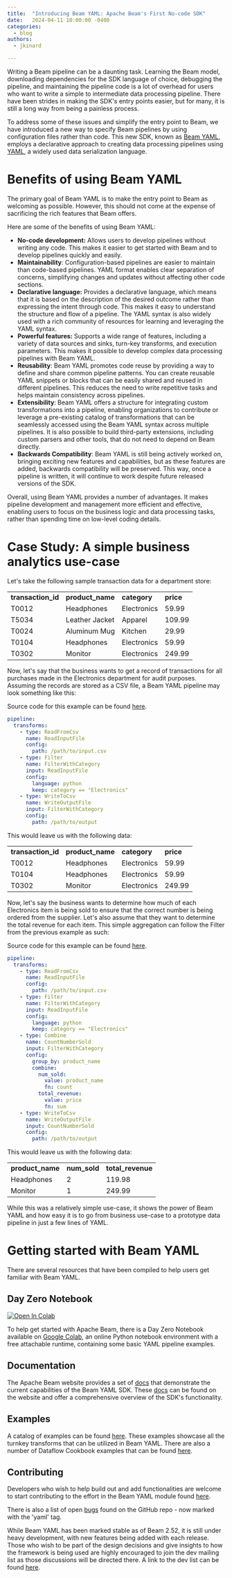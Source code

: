 ```yaml
---
title:  "Introducing Beam YAML: Apache Beam's First No-code SDK"
date:   2024-04-11 10:00:00 -0400
categories:
  - blog
authors:
  - jkinard

---
```

<!--
Licensed under the Apache License, Version 2.0 (the "License");
you may not use this file except in compliance with the License.
You may obtain a copy of the License at
http://www.apache.org/licenses/LICENSE-2.0
Unless required by applicable law or agreed to in writing, software
distributed under the License is distributed on an "AS IS" BASIS,
WITHOUT WARRANTIES OR CONDITIONS OF ANY KIND, either express or implied.
See the License for the specific language governing permissions and
limitations under the License.
-->

Writing a Beam pipeline can be a daunting task. Learning the Beam model, downloading dependencies for the SDK language
of choice, debugging the pipeline, and maintaining the pipeline code is a lot of overhead for users who want to write a
simple to intermediate data processing pipeline. There have been strides in making the SDK's entry points easier, but
for many, it is still a long way from being a painless process.

To address some of these issues and simplify the entry point to Beam, we have introduced a new way to specify Beam
pipelines by using configuration files rather than code. This new SDK, known as
[Beam YAML](https://beam.apache.org/documentation/sdks/yaml/), employs a declarative approach to creating
data processing pipelines using [YAML](https://yaml.org/), a widely used data serialization language.

<!--more-->

# Benefits of using Beam YAML

The primary goal of Beam YAML is to make the entry point to Beam as welcoming as possible. However, this should not
come at the expense of sacrificing the rich features that Beam offers.

Here are some of the benefits of using Beam YAML:

*   **No-code development:** Allows users to develop pipelines without writing any code. This makes it easier to get
started with Beam and to develop pipelines quickly and easily.
*   **Maintainability**: Configuration-based pipelines are easier to maintain than code-based pipelines. YAML format
enables clear separation of concerns, simplifying changes and updates without affecting other code sections.
*   **Declarative language:** Provides a declarative language, which means that it is based on the description of the
desired outcome rather than expressing the intent through code. This makes it easy to understand the structure and
flow of a pipeline. The YAML syntax is also widely used with a rich community of resources for learning and
leveraging the YAML syntax.
*   **Powerful features:** Supports a wide range of features, including a variety of data sources and sinks, turn-key
transforms, and execution parameters. This makes it possible to develop complex data processing pipelines with Beam
YAML.
*   **Reusability**: Beam YAML promotes code reuse by providing a way to define and share common pipeline patterns. You
can create reusable YAML snippets or blocks that can be easily shared and reused in different pipelines. This reduces
the need to write repetitive tasks and helps maintain consistency across pipelines.
*   **Extensibility**: Beam YAML offers a structure for integrating custom transformations into a pipeline, enabling
organizations to contribute or leverage a pre-existing catalog of transformations that can be seamlessly accessed
using the Beam YAML syntax across multiple pipelines. It is also possible to build third-party extensions, including
custom parsers and other tools, that do not need to depend on Beam directly.
*   **Backwards Compatibility**: Beam YAML is still being actively worked on, bringing exciting new features and
capabilities, but as these features are added, backwards compatibility will be preserved. This way, once a pipeline
is written, it will continue to work despite future released versions of the SDK.

Overall, using Beam YAML provides a number of advantages. It makes pipeline development and management more efficient
and effective, enabling users to focus on the business logic and data processing tasks, rather than spending time on
low-level coding details.


# Case Study: A simple business analytics use-case

Let's take the following sample transaction data for a department store:

<table>
  <tr>
   <td><strong>transaction_id</strong>
   </td>
   <td><strong>product_name</strong>
   </td>
   <td><strong>category</strong>
   </td>
   <td><strong>price</strong>
   </td>
  </tr>
  <tr>
   <td>T0012
   </td>
   <td>Headphones
   </td>
   <td>Electronics
   </td>
   <td>59.99
   </td>
  </tr>
  <tr>
   <td>T5034
   </td>
   <td>Leather Jacket
   </td>
   <td>Apparel
   </td>
   <td>109.99
   </td>
  </tr>
  <tr>
   <td>T0024
   </td>
   <td>Aluminum Mug
   </td>
   <td>Kitchen
   </td>
   <td>29.99
   </td>
  </tr>
  <tr>
   <td>T0104
   </td>
   <td>Headphones
   </td>
   <td>Electronics
   </td>
   <td>59.99
   </td>
  </tr>
  <tr>
   <td>T0302
   </td>
   <td>Monitor
   </td>
   <td>Electronics
   </td>
   <td>249.99
   </td>
  </tr>
</table>

Now, let's say that the business wants to get a record of transactions for all purchases made in the Electronics
department for audit purposes. Assuming the records are stored as a CSV file, a Beam YAML pipeline may look something
like this:

Source code for this example can be found
[here](https://github.com/apache/beam/blob/master/sdks/python/apache_beam/yaml/examples/simple_filter.yaml).
```yaml
pipeline:
  transforms:
    - type: ReadFromCsv
      name: ReadInputFile
      config:
        path: /path/to/input.csv
    - type: Filter
      name: FilterWithCategory
      input: ReadInputFile
      config:
        language: python
        keep: category == "Electronics"
    - type: WriteToCsv
      name: WriteOutputFile
      input: FilterWithCategory
      config:
        path: /path/to/output
```

This would leave us with the following data:

<table>
  <tr>
   <td><strong>transaction_id</strong>
   </td>
   <td><strong>product_name</strong>
   </td>
   <td><strong>category</strong>
   </td>
   <td><strong>price</strong>
   </td>
  </tr>
  <tr>
   <td>T0012
   </td>
   <td>Headphones
   </td>
   <td>Electronics
   </td>
   <td>59.99
   </td>
  </tr>
  <tr>
   <td>T0104
   </td>
   <td>Headphones
   </td>
   <td>Electronics
   </td>
   <td>59.99
   </td>
  </tr>
  <tr>
   <td>T0302
   </td>
   <td>Monitor
   </td>
   <td>Electronics
   </td>
   <td>249.99
   </td>
  </tr>
</table>

Now, let's say the business wants to determine how much of each Electronics item is being sold to ensure that the
correct number is being ordered from the supplier. Let's also assume that they want to determine the total revenue for
each item. This simple aggregation can follow the Filter from the previous example as such:

Source code for this example can be found
[here](https://github.com/apache/beam/blob/master/sdks/python/apache_beam/yaml/examples/simple_filter_and_combine.yaml).
```yaml
pipeline:
  transforms:
    - type: ReadFromCsv
      name: ReadInputFile
      config:
        path: /path/to/input.csv
    - type: Filter
      name: FilterWithCategory
      input: ReadInputFile
      config:
        language: python
        keep: category == "Electronics"
    - type: Combine
      name: CountNumberSold
      input: FilterWithCategory
      config:
        group_by: product_name
        combine:
          num_sold:
            value: product_name
            fn: count
          total_revenue:
            value: price
            fn: sum
    - type: WriteToCsv
      name: WriteOutputFile
      input: CountNumberSold
      config:
        path: /path/to/output
```

This would leave us with the following data:

<table>
  <tr>
   <td><strong>product_name</strong>
   </td>
   <td><strong>num_sold</strong>
   </td>
   <td><strong>total_revenue</strong>
   </td>
  </tr>
  <tr>
   <td>Headphones
   </td>
   <td>2
   </td>
   <td>119.98
   </td>
  </tr>
  <tr>
   <td>Monitor
   </td>
   <td>1
   </td>
   <td>249.99
   </td>
  </tr>
</table>

While this was a relatively simple use-case, it shows the power of Beam YAML and how easy it is to go from business
use-case to a prototype data pipeline in just a few lines of YAML.


# Getting started with Beam YAML

There are several resources that have been compiled to help users get familiar with Beam YAML.


## Day Zero Notebook

<a target="_blank" href="https://colab.research.google.com/github/apache/beam/blob/master/examples/notebooks/get-started/try-apache-beam-yaml.ipynb">
<img src="https://colab.research.google.com/assets/colab-badge.svg" alt="Open In Colab"/>
</a>

To help get started with Apache Beam, there is a Day Zero Notebook available on
[Google Colab](https://colab.sandbox.google.com/), an online Python notebook environment with a free attachable
runtime, containing some basic YAML pipeline examples.


## Documentation

The Apache Beam website provides a set of [docs](https://beam.apache.org/documentation/sdks/yaml/) that demonstrate the
current capabilities of the Beam YAML SDK. These [docs](https://beam.apache.org/documentation/sdks/yaml/) can be found
on the website and offer a comprehensive overview of the SDK's functionality.


## Examples

A catalog of examples can be found [here](https://beam.apache.org/releases/yamldoc/current/). These examples showcase
all the turnkey transforms that can be utilized in Beam YAML. There are also a number of Dataflow Cookbook examples
that can be found [here](https://github.com/GoogleCloudPlatform/dataflow-cookbook/tree/main/Python/yaml).


## Contributing

Developers who wish to help build out and add functionalities are welcome to start contributing to the effort in the
Beam YAML module found [here](https://github.com/apache/beam/tree/master/sdks/python/apache_beam/yaml).

There is also a list of open [bugs](https://github.com/apache/beam/issues?q=is%3Aopen+is%3Aissue+label%3Ayaml) found
on the GitHub repo - now marked with the 'yaml' tag.

While Beam YAML has been marked stable as of Beam 2.52, it is still under heavy development, with new features being
added with each release. Those who wish to be part of the design decisions and give insights to how the framework is
being used are highly encouraged to join the dev mailing list as those discussions will be directed there. A link to
the dev list can be found [here](https://beam.apache.org/community/contact-us/).

